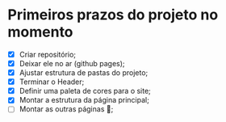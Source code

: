 # Primeiros prazos do projeto no momento

- [x] Criar repositório;
- [x] Deixar ele no ar (github pages);
- [x] Ajustar estrutura de pastas do projeto;
- [x] Terminar o Header;
- [x] Definir uma paleta de cores para o site;
- [x] Montar a estrutura da página principal;
- [ ] Montar as outras páginas 🤫;
